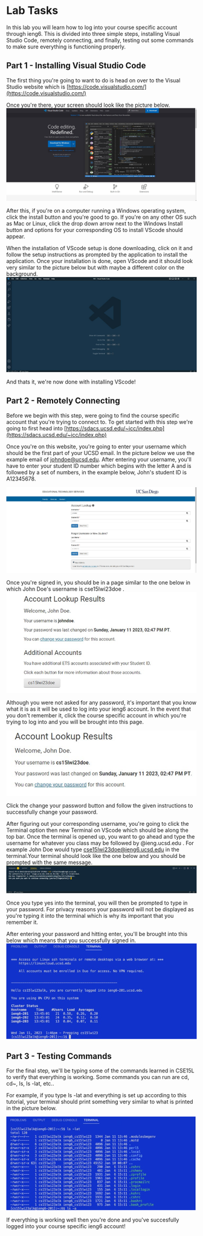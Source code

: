 # Lab Tasks
  In this lab you will learn how to log into your course specific account through ieng6. This is divided into three simple steps, installing Visual Studio Code, remotely connecting, and finally, testing out some commands to make sure everything is functioning properly.
  
## Part 1 - Installing Visual Studio Code
The first thing you're going to want to do is head on over to the Visual Studio website which is [https://code.visualstudio.com/](https://code.visualstudio.com/) 

Once you're there, your screen should look like the picture below. 
![Image](vscode1.jpg)

After this, if you're on a computer running a Windows operating system, click the install button and you're good to go. If you're on any other OS such as Mac or Linux, click the drop down arrow next to the Windows Install button and options for your corresponding OS to install VScode should appear.

When the installation of VScode setup is done downloading, click on it and follow the setup instructions as prompted by the application to install the application. 
Once your installation is done, open VScode and it should look very similar to the picture below but with maybe a different color on the background.
![Image](vscode2.jpg)

And thats it, we're now done with installing VScode!

## Part 2 - Remotely Connecting
Before we begin with this step, were going to find the course specific account that you're trying to connect to. To get started with this step we're going to first head into [https://sdacs.ucsd.edu/~icc/index.php](https://sdacs.ucsd.edu/~icc/index.php) 

Once you're on this website, you're going to enter your username which should be the first part of your UCSD email. In the picture below we use the example email of johndoe@ucsd.edu. 
After entering your username, you'll have to enter your student ID number which begins with the letter A and is followed by a set of numbers, in the example below, John's student ID is A12345678.

![Image](accountlookup.jpg)

Once you're signed in, you should be in a page similar to the one below in which John Doe's username is cse15lwi23doe .
![Image](account.jpg)

Although you were not asked for any password, it's important that you know what it is as it will be used to log into your ieng6 account. In the event that you don't remember it, click the course specific account in which you're trying to log into and you will be brought into this page. 

![Image](reset.jpg)

Click the change your password button and follow the given instructions to successfully change your password.


After figuring out your corresponding username, you're going to click the Terminal option then new Terminal on VScode which should be along the top bar. Once the terminal is opened up, you want to go ahead and type the username for whatever you class may be followed by @ieng.ucsd.edu . For example John Doe would type cse15lwi23doe@ieng6.ucsd.edu in the terminal.Your terminal should look like the one below and you should be prompted with the same message.
![Image](terminalnew.jpg)

Once you type yes into the terminal, you will then be prompted to type in your password. For privacy reasons your password will not be displayed as you're typing it into the terminal which is why its important that you remember it. 

After entering your password and hitting enter, you'll be brought into this below which means that you successfully signed in.
![Image](login.jpg)

## Part 3 - Testing Commands
For the final step, we'll be typing some of the commands learned in CSE15L to verify that everything is working. Some commands you can run are cd, cd~, ls, ls -lat, etc..

For example, if you type ls -lat and everything is set up according to this tutorial, your terminal should print something very similar to what is printed in the picture below.

![Image](command.jpg)

If everything is working well then you're done and you've succesfully logged into your course specific ieng6 account!

